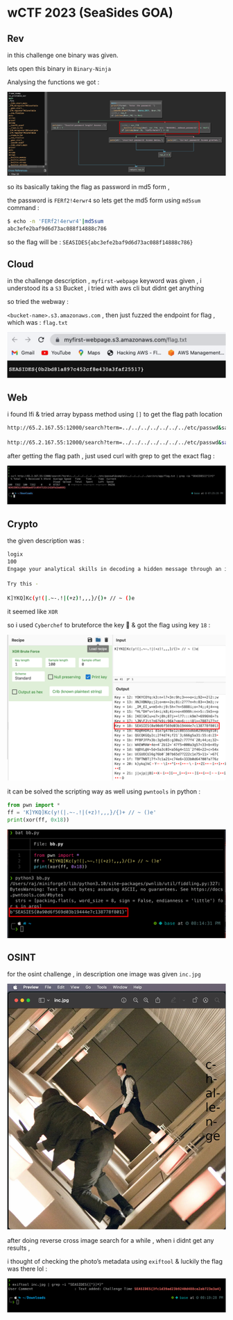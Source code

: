 # wCTF 2023 (SeaSides GOA)

## Rev

in this challenge one binary was given.

lets open this binary in `Binary-Ninja`

Analysing the functions we got :

![Untitled](PoC/Untitled.png)

so its basically taking the flag as password in md5 form ,

the password is `FERf2!4erwr4` so lets get the md5 form using `md5sum` command :

```bash
$ echo -n 'FERf2!4erwr4'|md5sum
abc3efe2baf9d6d73ac088f14888c786
```

so the flag will be : `SEASIDES{abc3efe2baf9d6d73ac088f14888c786}`

## Cloud

in the challenge description , `myfirst-webpage` keyword was given , i understood its a `S3` Bucket , i tried with aws cli but didnt get anything

so tried the webway :

`<bucket-name>.s3.amazonaws.com`  , then just fuzzed the endpoint for flag , which was : `flag.txt`

![Untitled](PoC/Untitled%201.png)

## Web

i found lfi & tried array bypass method using  `[]` to get the flag path location

```bash
http://65.2.167.55:12000/search?term=../../../../../../../etc/passwd&sample[]=../../../../../main.js

http://65.2.167.55:12000/search?term=../../../../../../../etc/passwd&sample=../../../../../usr/src/app/index.js
```

after getting the flag path , just used curl with grep to get the exact flag :

![Untitled](PoC/Untitled%202.png)

## Crypto

the given description was :

```bash
logix
100
Engage your analytical skills in decoding a hidden message through an intricate encoding technique. Can you decipher the puzzle and uncover the well-guarded information within?

Try this -

K]YKQ]Kc(y!(|.~-.!|(+z)!,,,}/{)+ // ~ ()e
```

it seemed like `XOR`

so i used `Cyberchef` to bruteforce the key 🔑 & got the flag using key `18` :

![Untitled](PoC/Untitled%203.png)

it can be solved the scripting way as well using `pwntools` in python :

```python
from pwn import *
ff = 'K]YKQ]Kc(y!(|.~-.!|(+z)!,,,}/{)+ // ~ ()e'
print(xor(ff, 0x18))
```

![Untitled](PoC/Untitled%204.png)

## OSINT

for the osint challenge , in description one image was given `inc.jpg`

![Untitled](PoC/Untitled%205.png)

after doing reverse cross image search for a while , when i didnt get any results ,

i thought of checking the photo’s metadata using `exiftool` & luckily the flag was there lol :

![Untitled](PoC/Untitled%206.png)
